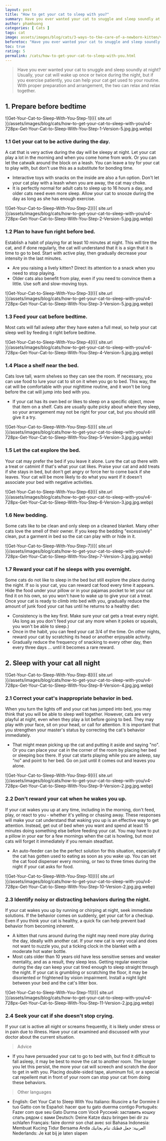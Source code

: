 ```yaml
---
layout: post
title: "How to get your cat to sleep with you?"
summary: Have you ever wanted your cat to snuggle and sleep soundly at night? Usually, your cat will wake up once or twice during the night, but if you exercise patiently, you can help your cat get used to your routine. With proper preparation and arrangement, the two can relax and relax together.
author: phamhuong
categories: [ Cats ]
tags: cat
image: assets/images/blog/cats/3-ways-to-tke-care-of-a-newborn-kitten/v4-728px-Care-for-Newborn-Kittens-Step-13.jpg.webp
beforetoc: "Have you ever wanted your cat to snuggle and sleep soundly at night? Usually, your cat will wake up once or twice during the night, but if you exercise patiently, you can help your cat get used to your routine. With proper preparation and arrangement, the two can relax and relax together."
toc: true
rating: 5
permalink: /cats/how-to-get-your-cat-to-sleep-with-you.html
---
```


> Have you ever wanted your cat to snuggle and sleep soundly at night? Usually, your cat will wake up once or twice during the night, but if you exercise patiently, you can help your cat get used to your routine. With proper preparation and arrangement, the two can relax and relax together.

## 1. Prepare before bedtime

![Get-Your-Cat-to-Sleep-With-You-Step-1]({{ site.url }}/assets/images/blog/cats/how-to-get-your-cat-to-sleep-with-you/v4-728px-Get-Your-Cat-to-Sleep-With-You-Step-1-Version-5.jpg.jpg.webp)

### 1.1 Get your cat to be active during the day. 

A cat that is very active during the day will be sleepy at night. Let your cat play a lot in the morning and when you come home from work. Or you can let the catwalk around the block on a leash. You can leave a toy for your cat to play with, but don't use this as a substitute for bonding time.
- Interactive toys with snacks on the inside are also a fun option. Don't let your cat play with a leash when you are away, the cat may choke.
- It is perfectly normal for adult cats to sleep up to 16 hours a day, and older cats need even more sleep. Allow your cat to snooze during the day as long as she has enough exercise.

![Get-Your-Cat-to-Sleep-With-You-Step-2]({{ site.url }}/assets/images/blog/cats/how-to-get-your-cat-to-sleep-with-you/v4-728px-Get-Your-Cat-to-Sleep-With-You-Step-2-Version-5.jpg.jpg.webp)

### 1.2 Plan to have fun right before bed. 

Establish a habit of playing for at least 10 minutes at night. This will tire the cat, and if done regularly, the cat will understand that it is a sign that it is time to go to bed. Start with active play, then gradually decrease your intensity in the last minutes.
- Are you raising a lively kitten? Direct its attention to a snack when you need to stop playing.
- Older cats also benefit from play, even if you need to convince them a little. Use soft and slow-moving toys.

![Get-Your-Cat-to-Sleep-With-You-Step-3]({{ site.url }}/assets/images/blog/cats/how-to-get-your-cat-to-sleep-with-you/v4-728px-Get-Your-Cat-to-Sleep-With-You-Step-3-Version-5.jpg.jpg.webp)

### 1.3 Feed your cat before bedtime.

Most cats will fall asleep after they have eaten a full meal, so help your cat sleep well by feeding it right before bedtime.

![Get-Your-Cat-to-Sleep-With-You-Step-4]({{ site.url }}/assets/images/blog/cats/how-to-get-your-cat-to-sleep-with-you/v4-728px-Get-Your-Cat-to-Sleep-With-You-Step-4-Version-5.jpg.jpg.webp)

### 1.4 Place a shelf near the bed. 

Cats love tall, warm shelves so they can see the room. If necessary, you can use food to lure your cat to sit on it when you go to bed. This way, the cat will be comfortable with your nighttime routine, and it won't be long before the cat will jump into bed with you.
- If your cat has its own bed or likes to sleep on a specific object, move that item on a shelf. Cats are usually quite picky about where they sleep, so your arrangement may not be right for your cat, but you should still give it a try.

![Get-Your-Cat-to-Sleep-With-You-Step-5]({{ site.url }}/assets/images/blog/cats/how-to-get-your-cat-to-sleep-with-you/v4-728px-Get-Your-Cat-to-Sleep-With-You-Step-5-Version-3.jpg.jpg.webp)

### 1.5 Let the cat explore the bed. 

Your cat may prefer the bed if you leave it alone. Lure the cat up there with a treat or catmint if that's what your cat likes. Praise your cat and add treats if she stays in bed, but don't get angry or force her to come back if she leaves. Your cat will be more likely to do what you want if it doesn't associate your bed with negative activities.

![Get-Your-Cat-to-Sleep-With-You-Step-6]({{ site.url }}/assets/images/blog/cats/how-to-get-your-cat-to-sleep-with-you/v4-728px-Get-Your-Cat-to-Sleep-With-You-Step-6-Version-3.jpg.jpg.webp)

### 1.6 New bedding. 

Some cats like to be clean and only sleep on a cleaned blanket.  Many other cats love the smell of their owner. If you keep the bedding "excessively" clean, put a garment in bed so the cat can play with or hide in it.

![Get-Your-Cat-to-Sleep-With-You-Step-7]({{ site.url }}/assets/images/blog/cats/how-to-get-your-cat-to-sleep-with-you/v4-728px-Get-Your-Cat-to-Sleep-With-You-Step-7-Version-3.jpg.jpg.webp)

### 1.7 Reward your cat if he sleeps with you overnight. 

Some cats do not like to sleep in the bed but still explore the place during the night. If so is your cat, you can reward cat food every time it appears. Hide the food under your pillow or in your pajamas pocket to let your cat find it on his own, so you won't have to wake up to give your cat a treat. Once your cat is ready to climb into bed with you, gradually reduce the amount of junk food your cat has until he returns to a healthy diet:
- Consistency is the key first. Make sure your cat gets a treat every night. (As long as you don't feed your cat any more when it pokes or squeals, you won't be able to sleep.)
- Once in the habit, you can feed your cat 3/4 of the time. On other nights, reward your cat by scratching its head or another enjoyable activity.
- Gradually reduce the frequency of snacking to every other day, then every three days ... until it becomes a rare reward.

## 2. Sleep with your cat all night

![Get-Your-Cat-to-Sleep-With-You-Step-8]({{ site.url }}/assets/images/blog/cats/how-to-get-your-cat-to-sleep-with-you/v4-728px-Get-Your-Cat-to-Sleep-With-You-Step-8-Version-4.jpg.jpg.webp)

### 2.1 Correct your cat's inappropriate behavior in bed. 

When you turn the lights off and your cat has jumped into bed, you may think that you will be able to sleep well together. However, cats are very playful at night, even when they play a lot before going to bed. They may play with your face, sit on your head, or call for attention. It is important that you strengthen your master's status by correcting the cat's behavior immediately.
- That might mean picking up the cat and putting it aside and saying "no". Or you can place your cat in the corner of the room by placing her bed or sleeping box there. If your cat starts playing while you are asleep, say “no” and point to her bed. Go on just until it comes out and leaves you alone.

![Get-Your-Cat-to-Sleep-With-You-Step-9]({{ site.url }}/assets/images/blog/cats/how-to-get-your-cat-to-sleep-with-you/v4-728px-Get-Your-Cat-to-Sleep-With-You-Step-9-Version-2.jpg.jpg.webp)

### 2.2 Don't reward your cat when he wakes you up. 

If your cat wakes you up at any time, including in the morning, don't feed, play, or react to you - whether it's yelling or chasing away. These responses will make your cat understand that waking you up is an effective way to get attention. Instead, get out of bed when you want and spend at least 15 minutes doing something else before feeding your cat. You may have to put a pillow in your ear for a few mornings when the cat is howling, but most cats will forget it immediately if you remain steadfast.
- An auto-feeder can be the perfect solution for this situation, especially if the cat has gotten used to eating as soon as you wake up. You can set the cat food dispenser every morning, or two to three times during the night if your cat asks for food. 

![Get-Your-Cat-to-Sleep-With-You-Step-10]({{ site.url }}/assets/images/blog/cats/how-to-get-your-cat-to-sleep-with-you/v4-728px-Get-Your-Cat-to-Sleep-With-You-Step-10-Version-2.jpg.jpg.webp)

### 2.3 Identify noisy or distracting behaviors during the night. 

If your cat wakes you up by running or chirping at night, seek immediate solutions. If the behavior comes on suddenly, get your cat for a checkup. Even if you think your cat is healthy, a quick fix can help prevent bad behavior from becoming inherent.
- A kitten that runs around during the night may need more play during the day, ideally with another cat. If your new cat is very vocal and does not want to nuzzle you, put a ticking clock in the blanket with a moderate hot water bottle.
- Most cats older than 10 years old have less sensitive senses and weaker mentality, and as a result, they sleep less. Getting regular exercise during the day can keep your cat tired enough to sleep straight through the night. If your cat is grumbling or scratching the floor, it may be disoriented or frightened by vision impairment. Install a night light between your bed and the cat's litter box.

![Get-Your-Cat-to-Sleep-With-You-Step-11]({{ site.url }}/assets/images/blog/cats/how-to-get-your-cat-to-sleep-with-you/v4-728px-Get-Your-Cat-to-Sleep-With-You-Step-11-Version-2.jpg.jpg.webp)

### 2.4 Seek your cat if she doesn't stop crying. 

If your cat is active all night or screams frequently, it is likely under stress or in pain due to illness. Have your cat examined and discussed with your doctor about the current situation.

> Advice
- If you have persuaded your cat to go to bed with, but find it difficult to fall asleep, it may be best to move the cat to another room. The longer you let this persist, the more your cat will screech and scratch the door to get in with you. Placing double-sided tape, aluminum foil, or a special cat repellent mat in front of your room can stop your cat from doing these behaviors.

> Other languages
- English: Get Your Cat to Sleep With You Italiano: Riuscire a far Dormire il tuo Gatto con te Español: hacer que tu gato duerma contigo Português: Fazer com que seu Gato Durma com Você Русский: заставить кошку спать рядом с вами Deutsch: Deine Katze dazu bringen bei dir zu schlafen Français: faire dormir son chat avec soi Bahasa Indonesia: Membuat Kucing Tidur Bersama Anda العربية: جعل قطتك تنام بجانبك Nederlands: Je kat bij je laten slapen
